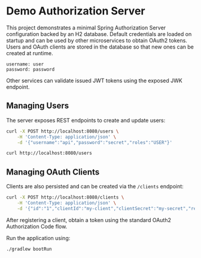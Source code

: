 # Demo Authorization Server

This project demonstrates a minimal Spring Authorization Server configuration
backed by an H2 database. Default credentials are loaded on startup and
can be used by other microservices to obtain OAuth2 tokens. Users and OAuth clients
are stored in the database so that new ones can be created at runtime.

```
username: user
password: password
```

Other services can validate issued JWT tokens using the exposed JWK endpoint.

## Managing Users

The server exposes REST endpoints to create and update users:

```bash
curl -X POST http://localhost:8080/users \
    -H 'Content-Type: application/json' \
    -d '{"username":"api","password":"secret","roles":"USER"}'

curl http://localhost:8080/users
```

## Managing OAuth Clients

Clients are also persisted and can be created via the `/clients` endpoint:

```bash
curl -X POST http://localhost:8080/clients \
    -H 'Content-Type: application/json' \
    -d '{"id":"1","clientId":"my-client","clientSecret":"my-secret","redirectUri":"http://localhost:8080/login/oauth2/code/my-client"}'
```

After registering a client, obtain a token using the standard OAuth2 Authorization Code flow.

Run the application using:

```bash
./gradlew bootRun
```

